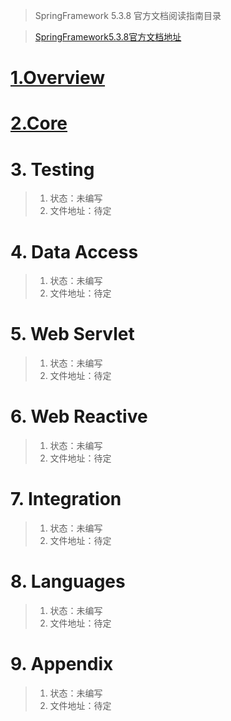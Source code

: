 


> SpringFramework 5.3.8 官方文档阅读指南目录

> [SpringFramework5.3.8官方文档地址](https://docs.spring.io/spring-framework/docs/5.3.8/reference/html/index.html)

# [1.Overview](overview.md)

# [2.Core](core.md)

# 3. Testing

> 1. 状态：未编写
> 2. 文件地址：待定

# 4. Data Access

> 1. 状态：未编写
> 2. 文件地址：待定

# 5. Web Servlet

> 1. 状态：未编写
> 2. 文件地址：待定

# 6. Web Reactive

> 1. 状态：未编写
> 2. 文件地址：待定

# 7. Integration

> 1. 状态：未编写
> 2. 文件地址：待定

# 8. Languages

> 1. 状态：未编写
> 2. 文件地址：待定

# 9. Appendix

> 1. 状态：未编写
> 2. 文件地址：待定

